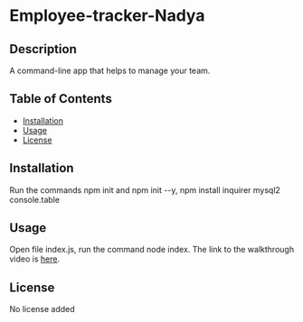 # Employee-tracker-Nadya
  ## Description
  A command-line app that helps to manage your team.

  ## Table of Contents
  - [Installation](#installation)
  - [Usage](#usage)
  - [License](#license)

  ## Installation
  Run the commands npm init and npm init --y, npm install inquirer mysql2 console.table

  ## Usage
  Open file index.js, run the command node index.
  The link to the walkthrough video is [here](https://drive.google.com/file/d/1A7KXh9IfZy4A8UJv2Uk4NJ_3XMpuszLp/view).

  ## License
  No license added